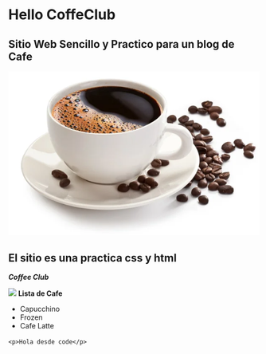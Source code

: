 # Hello CoffeClub

## Sitio Web Sencillo y Practico para un blog de Cafe

![Mi Cafe](image.png)

## El sitio es una practica css y html
***Coffee Club***

![](./imagenes/coffee.png)
**Lista de Cafe**
- Capucchino
- Frozen
- Cafe Latte

`<p>Hola desde code</p>`